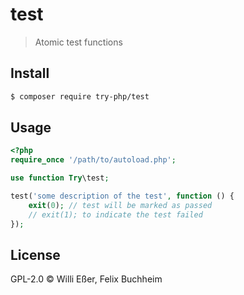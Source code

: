 # test
> Atomic test functions

## Install

```bash
$ composer require try-php/test
```

## Usage

```php
<?php
require_once '/path/to/autoload.php';

use function Try\test;

test('some description of the test', function () {
	exit(0); // test will be marked as passed
	// exit(1); to indicate the test failed
});
```

## License

GPL-2.0 © Willi Eßer, Felix Buchheim